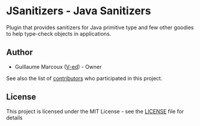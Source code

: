 # JSanitizers - Java Sanitizers

Plugin that provides sanitizers for Java primitive type and few other goodies to help type-check objects in applications.

## Author

- Guillaume Marcoux ([V-ed](https://github.com/V-ed)) - Owner

See also the list of [contributors](https://github.com/Vhoyon/Vramework/contributors) who participated in this project.

## License

This project is licensed under the MIT License - see the [LICENSE](LICENSE) file for details
